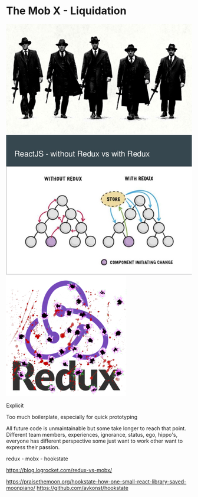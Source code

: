 # The Mob X - Liquidation

<img src="../assets/mob/mob_cover.jpg" />

<img src="../assets/mob/redux_explained.jpg" />

<img src="../assets/mob/redux_shootout.jpg" />

Explicit

Too much boilerplate, especially for quick prototyping

All future code is unmaintainable but some take longer to reach that point.
Different team members, experiences, ignorance, status, ego, hippo's, everyone has different perspective
some just want to work other want to express their passion. 

redux - mobx - hookstate


https://blog.logrocket.com/redux-vs-mobx/

https://praisethemoon.org/hookstate-how-one-small-react-library-saved-moonpiano/
https://github.com/avkonst/hookstate
